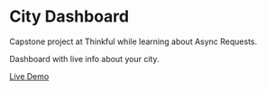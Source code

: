 # City Dashboard

Capstone project at Thinkful while learning about Async Requests.

Dashboard with live info about your city.

[Live Demo](https://aamay001.github.io/city-dashboard/)
